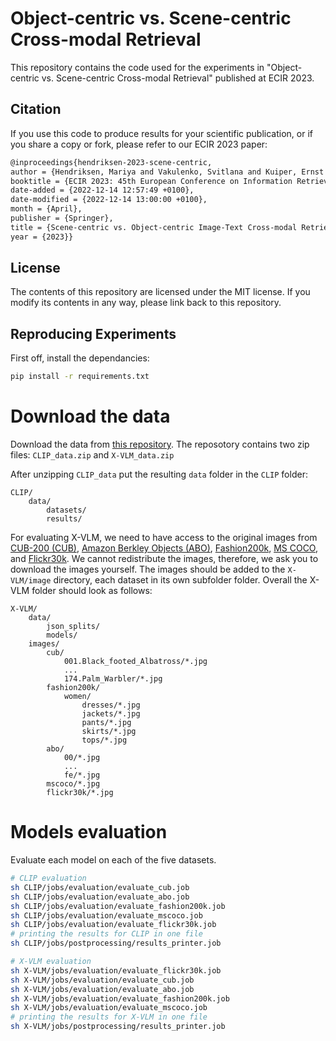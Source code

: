 # Object-centric vs. Scene-centric Cross-modal Retrieval

This repository contains the code used for the experiments in "Object-centric vs. Scene-centric Cross-modal Retrieval" published at ECIR 2023.

## Citation
If you use this code to produce results for your scientific publication, or if you share a copy or fork, please refer to our ECIR 2023 paper:

```latex
@inproceedings{hendriksen-2023-scene-centric,
author = {Hendriksen, Mariya and Vakulenko, Svitlana and Kuiper, Ernst and de Rijke, Maarten},
booktitle = {ECIR 2023: 45th European Conference on Information Retrieval},
date-added = {2022-12-14 12:57:49 +0100},
date-modified = {2022-12-14 13:00:00 +0100},
month = {April},
publisher = {Springer},
title = {Scene-centric vs. Object-centric Image-Text Cross-modal Retrieval: A Reproducibility Study },
year = {2023}}
```

## License
The contents of this repository are licensed under the MIT license. If you modify its contents in any way, please link back to this repository.


## Reproducing Experiments

First off, install the dependancies:
```bash
pip install -r requirements.txt
```

# Download the data
Download the data from [this repository](https://zenodo.org/record/7298031#.Y2jgU-zMLtV). The reposotory contains two zip files: `CLIP_data.zip` and `X-VLM_data.zip`


After unzipping `CLIP_data` put the resulting `data` folder in the `CLIP` folder:

```angular2html
CLIP/
    data/
        datasets/
        results/
```


For evaluating X-VLM, we need to have access to the original images from [CUB-200 (CUB)](http://www.vision.caltech.edu/datasets/cub_200_2011/), [Amazon Berkley Objects (ABO)](https://amazon-berkeley-objects.s3.amazonaws.com/index.html), [Fashion200k](https://github.com/xthan/fashion-200k), [MS COCO](https://cocodataset.org), and [Flickr30k](https://shannon.cs.illinois.edu/DenotationGraph/). We cannot redistribute the images, therefore, we ask you to download the images yourself. The images should be added to the `X-VLM/image` directory, each dataset in its own subfolder folder.
Overall the X-VLM folder should look as follows:

```angular2html
X-VLM/
    data/
        json_splits/
        models/
    images/
        cub/
            001.Black_footed_Albatross/*.jpg
            ...
            174.Palm_Warbler/*.jpg
        fashion200k/
            women/
                dresses/*.jpg
                jackets/*.jpg
                pants/*.jpg
                skirts/*.jpg
                tops/*.jpg
        abo/
            00/*.jpg
            ...
            fe/*.jpg
        mscoco/*.jpg
        flickr30k/*.jpg
```

# Models evaluation
Evaluate each model on each of the five datasets.

```bash
# CLIP evaluation
sh CLIP/jobs/evaluation/evaluate_cub.job
sh CLIP/jobs/evaluation/evaluate_abo.job
sh CLIP/jobs/evaluation/evaluate_fashion200k.job
sh CLIP/jobs/evaluation/evaluate_mscoco.job
sh CLIP/jobs/evaluation/evaluate_flickr30k.job
# printing the results for CLIP in one file
sh CLIP/jobs/postprocessing/results_printer.job

# X-VLM evaluation
sh X-VLM/jobs/evaluation/evaluate_flickr30k.job 
sh X-VLM/jobs/evaluation/evaluate_cub.job 
sh X-VLM/jobs/evaluation/evaluate_abo.job 
sh X-VLM/jobs/evaluation/evaluate_fashion200k.job 
sh X-VLM/jobs/evaluation/evaluate_mscoco.job 
# printing the results for X-VLM in one file
sh X-VLM/jobs/postprocessing/results_printer.job
```
